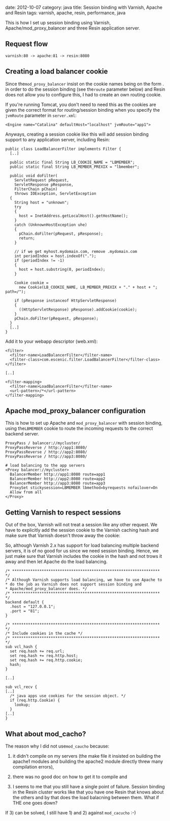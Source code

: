 date:    2012-10-07
category: java
title: Session binding with Varnish, Apache and Resin
tags: varnish, apache, resin, performance, java

This is how I set up session binding using Varnish,
Apache/mod_proxy_balancer and three Resin application server.

## Request flow

```
varnish:80 -> apache:81 -> resin:8080
```
## Creating a load balancer cookie

Since the```mod_proxy_balancer``` insist on the cookie names being on
the form <cookie-name>.<route-label> in order to do the session
binding (see the```route``` parameter below) and Resin does not allow
you to configure this, I had to create an own routing cookie.


If you're running Tomcat, you don't need to need this as the cookies
are given the correct format for routing/session binding when you
specify the ```jvmRoute``` parameter in ```server.xml```:


    <Engine name="Catalina" defaultHost="localhost" jvmRoute="app1">


Anyways, creating a session cookie like this will add
session binding support to any application server,
including Resin:

```
public class LoadBalancerFilter implements Filter {
  [..]

  public static final String LB_COOKIE_NAME = "LBMEMBER";
  public static final String LB_MEMBER_PREXIX = "lbmember";

  public void doFilter(
    ServletRequest pRequest,
    ServletResponse pResponse,
    FilterChain pChain)
    throws IOException, ServletException
  {
    String host = "unknown";
    try
    {
      host = InetAddress.getLocalHost().getHostName();
    }
    catch (UnknownHostException uhe)
    {
      pChain.doFilter(pRequest, pResponse);
      return;
    }

    // if we get myhost.mydomain.com, remove .mydomain.com
    int periodIndex = host.indexOf(".");
    if (periodIndex != -1)
    {
      host = host.substring(0, periodIndex);
    }

    Cookie cookie =
      new Cookie(LB_COOKIE_NAME, LB_MEMBER_PREXIX + "." + host + "; path=/");

    if (pResponse instanceof HttpServletResponse)
    {
      ((HttpServletResponse) pResponse).addCookie(cookie);
    }
    pChain.doFilter(pRequest, pResponse);
  }
  [..]
}
```

Add it to your webapp descriptor (web.xml):

```
<filter>
  <filter-name>LoadBalancerFilter</filter-name>
  <filter-class>com.escenic.filter.LoadBalancerFilter</filter-class>
</filter>

[..]

<filter-mapping>
  <filter-name>LoadBalancerFilter</filter-name>
  <url-pattern>/*</url-pattern>
</filter-mapping>
```

## Apache mod_proxy_balancer configuration

This is how to set up Apache and ```mod_proxy_balancer``` with session
binding, using the```LBMEMBER``` cookie to route the incoming requests
to the correct backend server.

```
ProxyPass / balancer://mycluster/
ProxyPassReverse / http://app1:8080/
ProxyPassReverse / http://app2:8080/
ProxyPassReverse / http://app3:8080/

# load balancing to the app servers
<Proxy balancer://mycluster>
  BalancerMember http://app1:8080 route=app1
  BalancerMember http://app2:8080 route=app2
  BalancerMember http://app3:8080 route=app3
  ProxySet stickysession=LBMEMBER lbmethod=byrequests nofailover=On
  Allow from all
</Proxy>
```


## Getting Varnish to respect sessions

Out of the box, Varnish will not treat a session like any
other request. We have to explicitly add the session cookie
to the Varnish caching hash and make sure that Varnish
doesn't throw away the cookie:


So, although Varnish 2.x has support for load balancing
multiple backend servers, it is of no good for us since we
need session binding. Hence, we just make sure that Varnish
includes the cookie in the hash and not trows it away and
then let Apache do the load balancing.

```
/* ***************************************************************** */
/* Although Varnish supports load balancing, we have to use Apache to
* do the job as Varnish does not support session binding and
* Apache/mod_proxy_balancer does. */
/* ***************************************************************** */
backend default {
  .host = "127.0.0.1";
  .port = "81";
}

/* ***************************************************************** */
/* Include cookies in the cache */
/* ***************************************************************** */
sub vcl_hash {
  set req.hash += req.url;
  set req.hash += req.http.host;
  set req.hash += req.http.cookie;
  hash;
}

[..]

sub vcl_recv {
[..]
  /* java apps use cookies for the session object. */
  if (req.http.Cookie) {
    lookup;
  }
[..]
}
```

## What about mod_cacho?

The reason why I did not use```mod_caucho``` because:


1. it didn't compile on my servers (the make file
it insisted on building the apache1 modules and building
the apache2 module directly threw many compilation errors),

2. there was no good doc on how to get it to compile and

3. I seems to me that you still have a single point of
failure. Session binding in the Resin cluster works
like that you have one Resin that knows about the
others and by that does the load balacning between
them. What if THE one goes down?


If 3) can be solved, I still have 1) and 2) against ```mod_cacucho```
:-)


